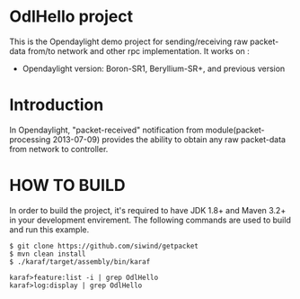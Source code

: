 OdlHello project
=================
This is the Opendaylight demo project for sending/receiving  raw packet-data from/to network and other rpc implementation.
It works on :
* Opendaylight version: Boron-SR1, Beryllium-SR+, and previous version


# Introduction
In Opendaylight, "packet-received" notification from module(packet-processing 2013-07-09) 
provides the ability to obtain any raw packet-data from network to controller.


# HOW TO BUILD
In order to build the project, it's required to have JDK 1.8+ and Maven 3.2+ in your development envirement. 
The following commands are used to build and run this example.

```
$ git clone https://github.com/siwind/getpacket
$ mvn clean install
$ ./karaf/target/assembly/bin/karaf 

karaf>feature:list -i | grep OdlHello
karaf>log:display | grep OdlHello

```

